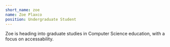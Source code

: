 ```yaml
---
short_name: zoe
name: Zoe Plaxco
position: Undergraduate Student
---
```


Zoe is heading into graduate studies in Computer Science education, with a focus
on accessability.
